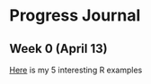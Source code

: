 # Progress Journal  
## Week 0 (April 13)

[Here](C:\Users\bahadir\Desktop\spring20-BahadirAyan\files) is my 5 interesting R examples